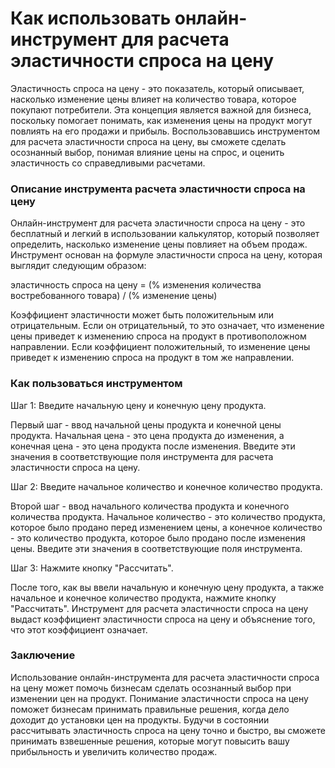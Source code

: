 Как использовать онлайн-инструмент для расчета эластичности спроса на цену
==========================================================================

Эластичность спроса на цену - это показатель, который описывает, насколько изменение цены влияет на количество товара, которое покупают потребители. Эта концепция является важной для бизнеса, поскольку помогает понимать, как изменения цены на продукт могут повлиять на его продажи и прибыль. Воспользовавшись инструментом для расчета эластичности спроса на цену, вы сможете сделать осознанный выбор, понимая влияние цены на спрос, и оценить эластичность со справедливыми расчетами.

### Описание инструмента расчета эластичности спроса на цену

Онлайн-инструмент для расчета эластичности спроса на цену - это бесплатный и легкий в использовании калькулятор, который позволяет определить, насколько изменение цены повлияет на объем продаж. Инструмент основан на формуле эластичности спроса на цену, которая выглядит следующим образом:

эластичность спроса на цену = (% изменения количества востребованного товара) / (% изменение цены)

Коэффициент эластичности может быть положительным или отрицательным. Если он отрицательный, то это означает, что изменение цены приведет к изменению спроса на продукт в противоположном направлении. Если коэффициент положительный, то изменение цены приведет к изменению спроса на продукт в том же направлении.

### Как пользоваться инструментом

Шаг 1: Введите начальную цену и конечную цену продукта.

Первый шаг - ввод начальной цены продукта и конечной цены продукта. Начальная цена - это цена продукта до изменения, а конечная цена - это цена продукта после изменения. Введите эти значения в соответствующие поля инструмента для расчета эластичности спроса на цену.

Шаг 2: Введите начальное количество и конечное количество продукта.

Второй шаг - ввод начального количества продукта и конечного количества продукта. Начальное количество - это количество продукта, которое было продано перед изменением цены, а конечное количество - это количество продукта, которое было продано после изменения цены. Введите эти значения в соответствующие поля инструмента.

Шаг 3: Нажмите кнопку "Рассчитать".

После того, как вы ввели начальную и конечную цену продукта, а также начальное и конечное количество продукта, нажмите кнопку "Рассчитать". Инструмент для расчета эластичности спроса на цену выдаст коэффициент эластичности спроса на цену и объяснение того, что этот коэффициент означает.

### Заключение

Использование онлайн-инструмента для расчета эластичности спроса на цену может помочь бизнесам сделать осознанный выбор при изменении цен на продукт. Понимание эластичности спроса на цену поможет бизнесам принимать правильные решения, когда дело доходит до установки цен на продукты. Будучи в состоянии рассчитывать эластичность спроса на цену точно и быстро, вы сможете принимать взвешенные решения, которые могут повысить вашу прибыльность и увеличить количество продаж.
